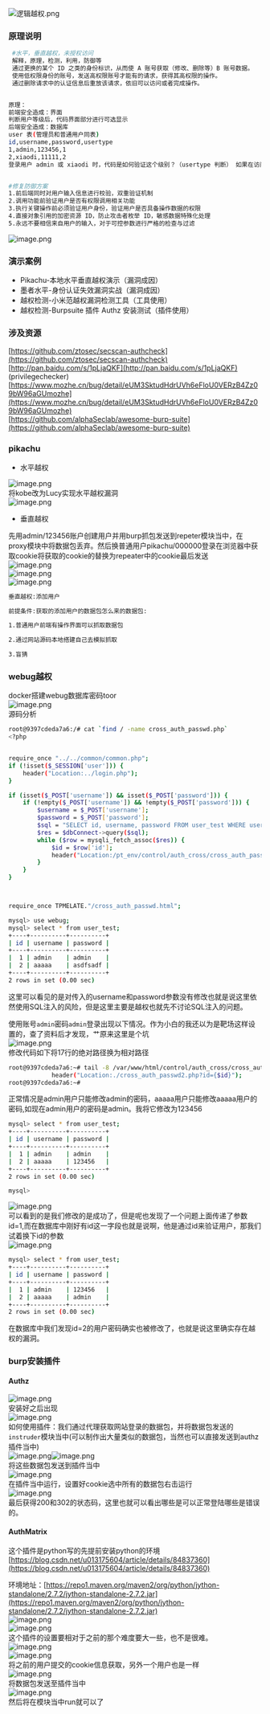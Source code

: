 ![逻辑越权.png](https://cdn.nlark.com/yuque/0/2021/png/2476579/1629182322161-1a6609f6-67c5-489d-a3ea-dfee7cc121bc.png#clientId=u768f3c4d-f0fc-4&from=paste&id=u2d4e0fbf&originHeight=1718&originWidth=862&originalType=binary&ratio=1&size=143031&status=done&style=none&taskId=ud08e1cc1-2113-4ad8-9a66-b568a1a00c9)
<a name="hV2yB"></a>
### 原理说明
```bash
 #水平，垂直越权，未授权访问 
 解释，原理，检测，利用，防御等 
 通过更换的某个 ID 之类的身份标识，从而使 A 账号获取（修改、删除等）B 账号数据。 
 使用低权限身份的账号，发送高权限账号才能有的请求，获得其高权限的操作。 
 通过删除请求中的认证信息后重放该请求，依旧可以访问或者完成操作。  


原理： 
前端安全造成：界面 
判断用户等级后，代码界面部分进行可选显示 
后端安全造成：数据库 
user 表(管理员和普通用户同表) 
id,username,password,usertype 
1,admin,123456,1 
2,xiaodi,11111,2 
登录用户 admin 或 xiaodi 时，代码是如何验证这个级别？（usertype 判断） 如果在访问数据包中有传输用户的编号、用户组编号或类型编号的时候，那么尝试对这个值进行修 改，就是测试越权漏洞的基本。  


#修复防御方案
1.前后端同时对用户输入信息进行校验，双重验证机制
2.调用功能前验证用户是否有权限调用相关功能
3.执行关键操作前必须验证用户身份，验证用户是否具备操作数据的权限
4.直接对象引用的加密资源 ID，防止攻击者枚举 ID，敏感数据特殊化处理
5.永远不要相信来自用户的输入，对于可控参数进行严格的检查与过滤

```


![image.png](https://cdn.nlark.com/yuque/0/2021/png/2476579/1629182736947-46092a3c-316a-443e-aee6-9680d0eb7717.png#clientId=u768f3c4d-f0fc-4&from=paste&height=573&id=u69947592&originHeight=431&originWidth=567&originalType=url&ratio=1&size=42529&status=done&style=none&taskId=u6311f1ad-fc1a-4326-bfab-ca18acffc75&width=754)
<a name="K0UbE"></a>
### 演示案例

- Pikachu-本地水平垂直越权演示（漏洞成因）
- 墨者水平-身份认证失效漏洞实战（漏洞成因）
- 越权检测-小米范越权漏洞检测工具（工具使用）
- 越权检测-Burpsuite 插件 Authz 安装测试（插件使用）

<a name="meDdI"></a>
### 涉及资源
[https://github.com/ztosec/secscan-authcheck](https://github.com/ztosec/secscan-authcheck)<br />[http://pan.baidu.com/s/1pLjaQKF](http://pan.baidu.com/s/1pLjaQKF) (privilegechecker)  <br />[https://www.mozhe.cn/bug/detail/eUM3SktudHdrUVh6eFloU0VERzB4Zz09bW96aGUmozhe](https://www.mozhe.cn/bug/detail/eUM3SktudHdrUVh6eFloU0VERzB4Zz09bW96aGUmozhe)<br />[https://github.com/alphaSeclab/awesome-burp-suite](https://github.com/alphaSeclab/awesome-burp-suite)

<a name="QEHQC"></a>
### pikachu

- 水平越权

![image.png](https://cdn.nlark.com/yuque/0/2021/png/2476579/1629184579763-27b6037e-b344-4b6e-b1b5-6b3a95b6e6d7.png#clientId=u768f3c4d-f0fc-4&from=paste&height=232&id=u6f6ac510&originHeight=463&originWidth=1920&originalType=binary&ratio=1&size=72307&status=done&style=none&taskId=u30acf9da-96df-42f5-ae8d-c758b63be81&width=960)<br />将kobe改为Lucy实现水平越权漏洞<br />![image.png](https://cdn.nlark.com/yuque/0/2021/png/2476579/1629184569799-34de9aa1-cb7a-436f-b2a4-d2bb1de4c57f.png#clientId=u768f3c4d-f0fc-4&from=paste&height=201&id=u12504923&originHeight=401&originWidth=1915&originalType=binary&ratio=1&size=93445&status=done&style=none&taskId=u88bac27e-ba7f-4acb-8d56-3cb3da73dd2&width=957.5)

- 垂直越权

先用admin/123456账户创建用户并用burp抓包发送到repeter模块当中，在proxy模块中将数据包丢弃。然后换普通用户pikachu/000000登录在浏览器中获取cookie将获取的cookie的替换为repeater中的cookie最后发送<br />![image.png](https://cdn.nlark.com/yuque/0/2021/png/2476579/1629188791257-2aff7152-4364-47c5-9eda-0c1f22cd06e3.png#clientId=u768f3c4d-f0fc-4&from=paste&height=363&id=ua686dc6d&originHeight=725&originWidth=1920&originalType=binary&ratio=1&size=133447&status=done&style=none&taskId=u55d59f36-8633-4f8f-9640-5d6fa1d8bdc&width=960)<br />![image.png](https://cdn.nlark.com/yuque/0/2021/png/2476579/1629188876377-b8caa0ab-b9ce-4305-9636-f821f2a3a48b.png#clientId=u768f3c4d-f0fc-4&from=paste&height=329&id=u9a802b33&originHeight=658&originWidth=1920&originalType=binary&ratio=1&size=166030&status=done&style=none&taskId=u236816ad-c849-4a17-a426-9fa9a16e275&width=960)<br />![image.png](https://cdn.nlark.com/yuque/0/2021/png/2476579/1629188901366-459e94f9-ed69-438b-a80a-0be9a0e79ae2.png#clientId=u768f3c4d-f0fc-4&from=paste&height=277&id=uceb8e7c9&originHeight=553&originWidth=1920&originalType=binary&ratio=1&size=110888&status=done&style=none&taskId=uc85be2b7-b773-4107-aa08-59a27621ead&width=960)
```bash
垂直越权:添加用户

前提条件:获取的添加用户的数据包怎么来的数据包:

1.普通用户前端有操作界面可以抓取数据包

2.通过网站源码本地搭建自己去模拟抓取

3.盲猜

```

<a name="NrNcd"></a>
### webug越权
docker搭建webug数据库密码toor<br />![image.png](https://cdn.nlark.com/yuque/0/2021/png/2476579/1629277798765-9910e78d-01ef-4738-932c-5c3347a0cd0a.png#clientId=u1010cbd4-d373-4&from=paste&height=386&id=uafb8b34a&originHeight=771&originWidth=1912&originalType=binary&ratio=1&size=90118&status=done&style=none&taskId=u9c729327-5a3c-4449-992c-bcac526c713&width=956)<br />源码分析
```bash
root@9397cdeda7a6:/# cat `find / -name cross_auth_passwd.php`
<?php


require_once "../../common/common.php";
if (!isset($_SESSION['user'])) {
    header("Location:../login.php");
}

if (isset($_POST['username']) && isset($_POST['password'])) {
    if (!empty($_POST['username']) && !empty($_POST['password'])) {
        $username = $_POST['username'];
        $password = $_POST['password'];
        $sql = "SELECT id, username, password FROM user_test WHERE username = '{$username}' AND password = '{$password}'";
        $res = $dbConnect->query($sql);
        while ($row = mysqli_fetch_assoc($res)) {
            $id = $row['id'];
            header("Location:/pt_env/control/auth_cross/cross_auth_passwd2.php?id={$id}");
        }
    }
}



require_once TPMELATE."/cross_auth_passwd.html";

mysql> use webug;
mysql> select * from user_test;
+----+----------+----------+
| id | username | password |
+----+----------+----------+
|  1 | admin    | admin    |
|  2 | aaaaa    | asdfsadf |
+----+----------+----------+
2 rows in set (0.00 sec)
```
这里可以看见的是对传入的username和password参数没有修改也就是说这里依然使用SQL注入的风险，但是这里主要是越权也就先不讨论SQL注入的问题。

使用账号`admin`密码`admin`登录出现以下情况。作为小白的我还以为是靶场这样设置的，查了资料后才发现，艹原来这里是个坑<br />![image.png](https://cdn.nlark.com/yuque/0/2021/png/2476579/1629194784338-929e8693-2c93-483b-b715-a6f28c8131be.png#clientId=u768f3c4d-f0fc-4&from=paste&height=137&id=uc881519d&originHeight=273&originWidth=1620&originalType=binary&ratio=1&size=39543&status=done&style=none&taskId=u0ddadffe-910a-4c38-8cd3-22711571c7c&width=810)<br />修改代码如下将17行的绝对路径换为相对路径
```bash
root@9397cdeda7a6:~# tail -8 /var/www/html/control/auth_cross/cross_auth_passwd.php|head -1
            header("Location:./cross_auth_passwd2.php?id={$id}");
root@9397cdeda7a6:~#

```
正常情况是admin用户只能修改admin的密码，aaaaa用户只能修改aaaaa用户的密码,如现在admin用户的密码是admin。我将它修改为123456
```bash
mysql> select * from user_test;
+----+----------+----------+
| id | username | password |
+----+----------+----------+
|  1 | admin    | admin    |
|  2 | aaaaa    | 123456   |
+----+----------+----------+
2 rows in set (0.00 sec)

mysql>
```
![image.png](https://cdn.nlark.com/yuque/0/2021/png/2476579/1629196309370-5799669e-139c-46c9-a38a-1a853f950dad.png#clientId=u768f3c4d-f0fc-4&from=paste&height=135&id=u97922074&originHeight=269&originWidth=1913&originalType=binary&ratio=1&size=48264&status=done&style=none&taskId=u52d8cd2e-6ff2-415c-bf8e-5f26317ddb1&width=956.5)<br />可以看到的是我们修改的是成功了，但是呢也发现了一个问题上面传递了参数id=1,而在数据库中刚好有id这一字段也就是说啊，他是通过id来验证用户，那我们试着换下id的参数<br />![image.png](https://cdn.nlark.com/yuque/0/2021/png/2476579/1629196469025-31bff83f-b2e9-4b04-961d-5aa135c84495.png#clientId=u768f3c4d-f0fc-4&from=paste&height=123&id=ua59a7cd2&originHeight=246&originWidth=1642&originalType=binary&ratio=1&size=29603&status=done&style=none&taskId=uf72d359c-bd8a-4297-a2ab-0c5c3c8f22f&width=821)
```bash
mysql> select * from user_test;
+----+----------+----------+
| id | username | password |
+----+----------+----------+
|  1 | admin    | 123456   |
|  2 | aaaaa    | admin    |
+----+----------+----------+
2 rows in set (0.00 sec)

```
在数据库中我们发现id=2的用户密码确实也被修改了，也就是说这里确实存在越权的漏洞。


<a name="ShPXG"></a>
### burp安装插件
<a name="XqGvg"></a>
#### Authz
![image.png](https://cdn.nlark.com/yuque/0/2021/png/2476579/1629276557427-8fcea5f7-6ccc-48ec-bf49-5e05f674098b.png#clientId=u1010cbd4-d373-4&from=paste&height=343&id=u7e0c7065&originHeight=685&originWidth=1920&originalType=binary&ratio=1&size=139604&status=done&style=none&taskId=u270129ab-6571-4dfd-8961-5e0d803fa8f&width=960)<br />安装好之后出现<br />![image.png](https://cdn.nlark.com/yuque/0/2021/png/2476579/1629276582403-a1b07741-4bd1-442b-9899-3c39f8847c36.png#clientId=u1010cbd4-d373-4&from=paste&height=207&id=uc644eab0&originHeight=414&originWidth=1920&originalType=binary&ratio=1&size=36100&status=done&style=none&taskId=u5f5729ab-20c0-47a4-a382-02e2b3e94d0&width=960)<br />如何使用插件：我们通过代理获取网站登录的数据包，并将数据包发送的`instruder`模块当中(可以制作出大量类似的数据包，当然也可以直接发送到authz插件当中)<br />![image.png](https://cdn.nlark.com/yuque/0/2021/png/2476579/1629279388416-5c35cb2d-6ab9-49be-9fe0-017ef49229e8.png#clientId=u1010cbd4-d373-4&from=paste&height=304&id=u5e411cf6&originHeight=607&originWidth=1919&originalType=binary&ratio=1&size=117496&status=done&style=none&taskId=u8063fbac-cd71-456e-9c61-536fe20d006&width=959.5)![image.png](https://cdn.nlark.com/yuque/0/2021/png/2476579/1629279397648-d9eeddbc-5614-4ebd-aa6a-83d809d05c2a.png#clientId=u1010cbd4-d373-4&from=paste&height=287&id=u8e1e8ef6&originHeight=574&originWidth=1920&originalType=binary&ratio=1&size=56983&status=done&style=none&taskId=uc322a24c-d24a-448a-8f1a-60cec5fff06&width=960)<br />将这些数据包发送到插件当中<br />![image.png](https://cdn.nlark.com/yuque/0/2021/png/2476579/1629279445098-c625ab0c-6ca6-4d02-8e45-4e06cceb2cf0.png#clientId=u1010cbd4-d373-4&from=paste&id=u85a0c9c6&originHeight=791&originWidth=1051&originalType=binary&ratio=1&size=50175&status=done&style=none&taskId=uf02d726d-3156-486a-842e-f52eee65127)<br />在插件当中运行，设置好cookie选中所有的数据包右击运行<br />![image.png](https://cdn.nlark.com/yuque/0/2021/png/2476579/1629279504105-405cb591-d220-4549-a45f-b951db0a36f1.png#clientId=u1010cbd4-d373-4&from=paste&height=455&id=u21de9646&originHeight=910&originWidth=1920&originalType=binary&ratio=1&size=147031&status=done&style=none&taskId=uc8444688-5a41-4e03-86cd-c3d178227b8&width=960)<br />最后获得200和302的状态码，这里也就可以看出哪些是可以正常登陆哪些是错误的。


<a name="s00Wr"></a>
#### AuthMatrix

这个插件是python写的先提前安装python的环境[https://blog.csdn.net/u013175604/article/details/84837360](https://blog.csdn.net/u013175604/article/details/84837360)

环境地址：[https://repo1.maven.org/maven2/org/python/jython-standalone/2.7.2/jython-standalone-2.7.2.jar](https://repo1.maven.org/maven2/org/python/jython-standalone/2.7.2/jython-standalone-2.7.2.jar)<br />![image.png](https://cdn.nlark.com/yuque/0/2021/png/2476579/1629281192735-8b4f52f9-e35e-4712-9e9a-b1ad4e529ce4.png#clientId=u1010cbd4-d373-4&from=paste&height=424&id=u71a7d541&originHeight=847&originWidth=1920&originalType=binary&ratio=1&size=94485&status=done&style=none&taskId=u9d1d2027-4c08-4a60-836e-1b81d89f246&width=960)<br />![image.png](https://cdn.nlark.com/yuque/0/2021/png/2476579/1629281228628-0ef7d307-63c0-465f-a288-753054b910e6.png#clientId=u1010cbd4-d373-4&from=paste&height=336&id=u30c8395c&originHeight=671&originWidth=1919&originalType=binary&ratio=1&size=160558&status=done&style=none&taskId=u1c1a156e-eebd-499d-9303-9a6c020d353&width=959.5)<br />这个插件的设置要相对于之前的那个难度要大一些，也不是很难。<br />![image.png](https://cdn.nlark.com/yuque/0/2021/png/2476579/1629290590100-b71bf8bf-4f04-4b83-8e68-c3969b7310db.png#clientId=u1010cbd4-d373-4&from=paste&height=521&id=u3e112b95&originHeight=1042&originWidth=1920&originalType=binary&ratio=1&size=78154&status=done&style=none&taskId=u3f4c891a-ade1-4308-80af-ba0ead50bce&width=960)<br />![image.png](https://cdn.nlark.com/yuque/0/2021/png/2476579/1629290689522-eb626844-2a52-4525-9d50-8e08b18bae7b.png#clientId=u1010cbd4-d373-4&from=paste&height=521&id=u49df707a&originHeight=1042&originWidth=1920&originalType=binary&ratio=1&size=69936&status=done&style=none&taskId=u14a248aa-927d-41b2-95e8-82162d546ba&width=960)<br />将之前的用户提交的cookie信息获取，另外一个用户也是一样<br />![image.png](https://cdn.nlark.com/yuque/0/2021/png/2476579/1629290902387-48c4c334-348b-4009-81d6-80f2d7240d1b.png#clientId=u1010cbd4-d373-4&from=paste&height=521&id=u9f0f7c69&originHeight=1042&originWidth=1920&originalType=binary&ratio=1&size=722304&status=done&style=none&taskId=uc66b55b0-1137-4863-806f-6e60af8dc45&width=960)<br />将数据包发送至插件当中<br />![image.png](https://cdn.nlark.com/yuque/0/2021/png/2476579/1629291661058-b6848e1b-2710-4327-8fbe-8c5cca4bc99e.png#clientId=u1010cbd4-d373-4&from=paste&height=521&id=u7754aa80&originHeight=1042&originWidth=1920&originalType=binary&ratio=1&size=736807&status=done&style=none&taskId=u4c452154-347a-4596-89bb-14fee1ebf60&width=960)<br />然后将在模块当中run就可以了

